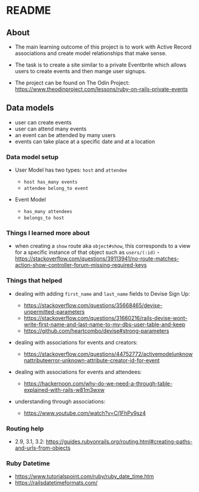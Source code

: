 # README

## About

- The main learning outcome of this project is to work with Active Record associations and create model relationships that make sense.

- The task is to create a site similar to a private Eventbrite which allows users to create events and then mange user signups.

- The project can be found on The Odin Project: https://www.theodinproject.com/lessons/ruby-on-rails-private-events

## Data models

- user can create events
- user can attend many events
- an event can be attended by many users
- events can take place at a specific date and at a location

### Data model setup

- User Model has two types: `host` and `attendee`
  - `host has_many events`
  - `attendee belong_to event`

- Event Model
  - `has_many attendees`
  - `belongs_to host`
<!-- 
### Updated relationship model tables

- User table
  - `...`

- Event table
  - `...`
  - `creator_id`
  - `attendee_id` -->

### Things I learned more about
  - when creating a `show` route aka `object#show`, this corresponds to a view for a specific instance of that object such as `users/(:id)`
    -https://stackoverflow.com/questions/39113941/no-route-matches-action-show-controller-forum-missing-required-keys


### Things that helped

- dealing with adding `first_name` and `last_name` fields to Devise Sign Up:
  - https://stackoverflow.com/questions/35668465/devise-unpermitted-parameters
  - https://stackoverflow.com/questions/31660216/rails-devise-wont-write-first-name-and-last-name-to-my-dbs-user-table-and-keep
  - https://github.com/heartcombo/devise#strong-parameters

- dealing with associations for events and creators:
  - https://stackoverflow.com/questions/44752772/activemodelunknownattributeerror-unknown-attribute-creator-id-for-event

- dealing with associations for events and attendees:
  - https://hackernoon.com/why-do-we-need-a-through-table-explained-with-rails-w81m3wxw

- understanding through associations:
  - https://www.youtube.com/watch?v=Cj1FhPy9sz4

### Routing help

- 2.9, 3.1, 3.2: https://guides.rubyonrails.org/routing.html#creating-paths-and-urls-from-objects
  
### Ruby Datetime

- https://www.tutorialspoint.com/ruby/ruby_date_time.htm
- https://railsdatetimeformats.com/


